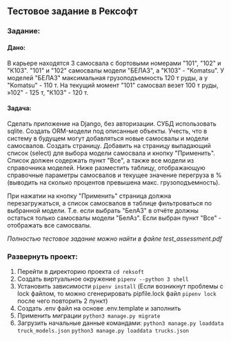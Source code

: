 ## Тестовое задание в Рексофт

### Задание:

#### Дано:
В карьере находятся 3 самосвала с бортовыми номерами "101", "102" и "К103".
"101" и "102" самосвалы модели "БЕЛАЗ", а "K103" - "Komatsu". У моделей "БЕЛАЗ" максимальная грузоподъемность 120 т руды, а у "Komatsu" - 110 т.
На текущий момент "101" самосвал везет 100 т руды, »102" - 125 т, "К103" - 120 т.

#### Задача:
Сделать приложение на Django, без авторизации. СУБД использовать sqlite.
Создать ORM-модели под описанные объекты. Учесть, что в систему в будущем могут добавляться новые самосвалы и модели самосвалов.
Создать страницу. Добавить на страницу выпадающий список (select) для выбора модели самосвала и кнопку "Применить". Список должен содержать пункт "Все", а также все модели из справочника моделей. Ниже разместить таблицу, отображающую справочные параметры самосвалов и текущее значение перегруза в % (выводить на сколько процентов превышена макс. грузоподъемность).

При нажатии на кнопку "Применить" страница должна перезагружаться, а список самосвалов в таблице фильтроваться по выбранной модели. Т.е. если выбрать "БелА3" в отчёте должны остаться только самосвалы модели "БелАз". Если выбран пункт "Все" - отображать все самосвалы.

*Полностью тестовое задание можно найти в файле test_assessment.pdf*

### Развернуть проект:

1. Перейти в директорию проекта `cd reksoft`
2. Создать виртуальное окружение `pipenv --python 3 shell`
2. Установить зависимости `pipenv install` (Если возникнут проблемы с lock файлом, то можно сгенерировать pipfile.lock файл ```pipenv lock``` после чего повторить 2 пункт)
3. Создать .env файл на основе .env.template и заполнить
5. Применить миграции `python3 manage.py migrate`
6. Загрузить начальные данные командами:
`python3 manage.py loaddata truck_models.json`
`python3 manage.py loaddata trucks.json`
